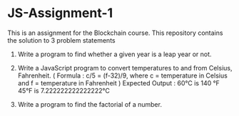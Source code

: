 # JS-Assignment-1
This is an assignment for the Blockchain course.
This repository contains the solution to 3 problem statements
1. Write a program to find whether a given year is a leap year or not.

2. Write a JavaScript program to convert temperatures to and from Celsius,
Fahrenheit.
( Formula : c/5 = (f-32)/9, where c = temperature in Celsius and f = temperature in
Fahrenheit )
Expected Output :
60°C is 140 °F
45°F is 7.222222222222222°C

3. Write a program to find the factorial of a number.
